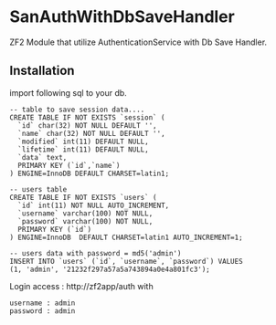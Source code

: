 SanAuthWithDbSaveHandler
========================

ZF2 Module that utilize AuthenticationService with Db Save Handler.

Installation
------------
import following sql to your db.

    -- table to save session data....
    CREATE TABLE IF NOT EXISTS `session` (
      `id` char(32) NOT NULL DEFAULT '',
      `name` char(32) NOT NULL DEFAULT '',
      `modified` int(11) DEFAULT NULL,
      `lifetime` int(11) DEFAULT NULL,
      `data` text,
      PRIMARY KEY (`id`,`name`)
    ) ENGINE=InnoDB DEFAULT CHARSET=latin1;
     
    -- users table
    CREATE TABLE IF NOT EXISTS `users` (
      `id` int(11) NOT NULL AUTO_INCREMENT,
      `username` varchar(100) NOT NULL,
      `password` varchar(100) NOT NULL,
      PRIMARY KEY (`id`)
    ) ENGINE=InnoDB  DEFAULT CHARSET=latin1 AUTO_INCREMENT=1;
     
    -- users data with password = md5('admin')
    INSERT INTO `users` (`id`, `username`, `password`) VALUES
    (1, 'admin', '21232f297a57a5a743894a0e4a801fc3');

Login access : http://zf2app/auth with

    username : admin
    password : admin